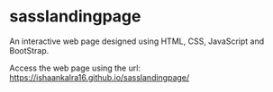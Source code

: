 # sasslandingpage

An interactive web page designed using HTML, CSS, JavaScript and BootStrap.

Access the web page using the url: https://ishaankalra16.github.io/sasslandingpage/
